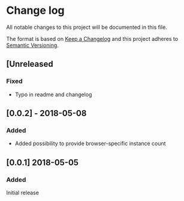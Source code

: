 # Change log

All notable changes to this project will be documented in this file.

The format is based on [Keep a Changelog](http://keepachangelog.com/)
and this project adheres to [Semantic Versioning](http://semver.org/).

## [Unreleased
### Fixed
- Typo in readme and changelog

## [0.0.2] - 2018-05-08
### Added
- Added possibility to provide browser-specific instance count

## [0.0.1] 2018-05-05
### Added
Initial release
